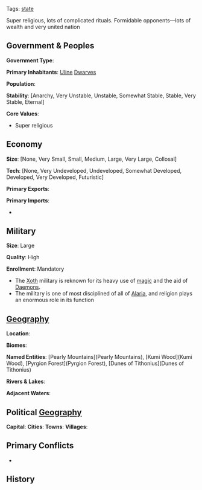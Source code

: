 Tags: [state](States)

Super religious, lots of complicated rituals. Formidable opponents—lots of wealth and very united nation

## Government & Peoples

**Government Type**:

**Primary Inhabitants**: [Uline](Uline) [Dwarves](Dwarves)

**Population**: 

**Stability**: [Anarchy, Very Unstable, Unstable, Somewhat Stable, Stable, Very Stable, Eternal] 

**Core Values**: 

- Super religious


## Economy

**Size**: [None, Very Small, Small, Medium, Large, Very Large, Collosal]

**Tech**: [None, Very Undeveloped, Undeveloped, Somewhat Developed, Developed, Very Developed, Futuristic] 

**Primary Exports**: 

**Primary Imports**: 

- 


## Military

**Size**: Large

**Quality**: High

**Enrollment**: Mandatory

- The [Xoth](Xoth) military is reknown for its heavy use of [magic](Magic) and the aid of [Daemons](Daemons).
- The military is one of most disciplined of all of [Alaria](Alaria), and religion plays an enormous role in its function


## [Geography](Geography)

**Location**: 

**Biomes**: 

**Named Entities**: [Pearly Mountains](Pearly Mountains), [Kumi Wood](Kumi Wood), [Pyrgion Forest](Pyrgion Forest), [Dunes of Tithonius](Dunes of Tithonius)

**Rivers & Lakes**: 

**Adjacent Waters**: 


## Political [Geography](Geography)

**Capital**: 
**Cities**: 
**Towns**: 
**Villages**: 


## Primary Conflicts

- 


## History


